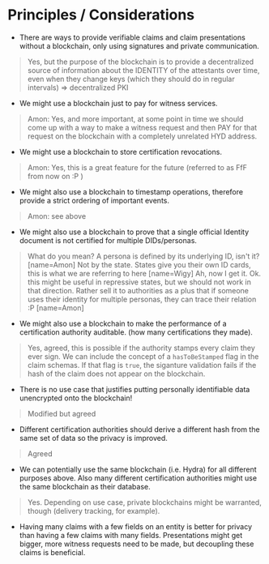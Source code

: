 # Principles / Considerations

- There are ways to provide verifiable claims and claim presentations without a blockchain, only using signatures and private communication.

> Yes, but the purpose of the blockchain is to provide a decentralized source of information about the IDENTITY of the attestants over time, even when they change keys (which they should do in regular intervals) => decentralized PKI

- We might use a blockchain just to pay for witness services.

> Amon: Yes, and more important, at some point in time we should come up with a way to make a witness request and then PAY for that request on the blockchain with a completely unrelated HYD address.

- We might use a blockchain to store certification revocations.

> Amon: Yes, this is a great feature for the future (referred to as FfF from now on :P )

- We might also use a blockchain to timestamp operations, therefore provide a strict ordering of important events.

> Amon: see above

- We might also use a blockchain to prove that a single official Identity document is not certified for multiple DIDs/personas.

> What do you mean? A persona is defined by its underlying ID, isn't it? [name=Amon]
> Not by the state. States give you their own ID cards, this is what we are referring to here [name=Wigy]
> Ah, now I get it. Ok. this might be useful in repressive states, but we should not work in that direction. Rather sell it to authorities as a plus that if someone uses their identity for multiple personas, they can trace their relation :P [name=Amon]

- We might also use a blockchain to make the performance of a certification authority auditable. (how many certifications they made).

> Yes, agreed, this is possible if the authority stamps every claim they ever sign. We can include the concept of a `hasToBeStamped` flag in the claim schemas. If that flag is `true`, the siganture validation fails if the hash of the claim does not appear on the blockchain.

- There is no use case that justifies putting personally identifiable data unencrypted onto the blockchain!

> Modified but agreed

- Different certification authorities should derive a different hash from the same set of data so the privacy is improved.

> Agreed

- We can potentially use the same blockchain (i.e. Hydra) for all different purposes above. Also many different certification authorities might use the same blockchain as their database.

> Yes. Depending on use case, private blockchains might be warranted, though (delivery tracking, for example).

- Having many claims with a few fields on an entity is better for privacy than having a few claims with many fields. Presentations might get bigger, more witness requests need to be made, but decoupling these claims is beneficial.
